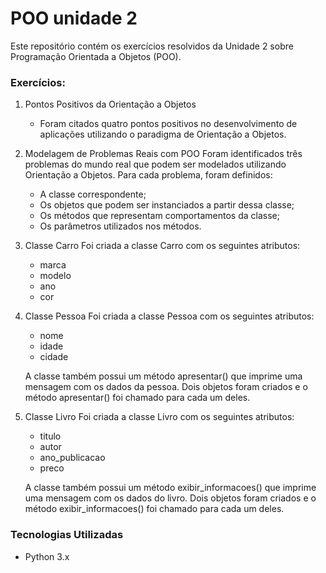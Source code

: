 # POO unidade 2

Este repositório contém os exercícios resolvidos da Unidade 2 sobre Programação Orientada a Objetos (POO).

### Exercícios:

1. Pontos Positivos da Orientação a Objetos

   - Foram citados quatro pontos positivos no desenvolvimento de aplicações utilizando o paradigma de Orientação a Objetos.

2. Modelagem de Problemas Reais com POO
   Foram identificados três problemas do mundo real que podem ser modelados utilizando Orientação a Objetos. Para cada problema, foram definidos:

   - A classe correspondente;
   - Os objetos que podem ser instanciados a partir dessa classe;
   - Os métodos que representam comportamentos da classe;
   - Os parâmetros utilizados nos métodos.

3. Classe Carro
   Foi criada a classe Carro com os seguintes atributos:

   - marca
   - modelo
   - ano
   - cor

4. Classe Pessoa
   Foi criada a classe Pessoa com os seguintes atributos:
   - nome
   - idade
   - cidade

   A classe também possui um método apresentar() que imprime uma mensagem com os dados da pessoa. Dois objetos foram criados e o método apresentar() foi chamado para cada um deles.

5. Classe Livro
   Foi criada a classe Livro com os seguintes atributos:
   - titulo
   - autor
   - ano_publicacao
   - preco

   A classe também possui um método exibir_informacoes() que imprime uma mensagem com os dados do livro. Dois objetos foram criados e o método exibir_informacoes() foi chamado para cada um deles.

### Tecnologias Utilizadas

- Python 3.x
